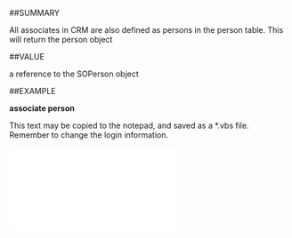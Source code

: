 
##SUMMARY


All associates in CRM are also defined as persons in the person table. This will return the person object



##VALUE

a reference to the SOPerson object


##EXAMPLE

**associate person**

This text may be copied to the notepad, and saved as a *.vbs file. Remember to change the login information.

![](..\..\Examples\vbs\SOAssociate.Person.vbs.txt)

